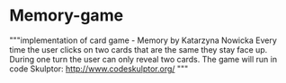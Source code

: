 # Memory-game
"""implementation of card game - Memory
by Katarzyna Nowicka
Every time the user clicks on two cards 
that are the same they stay face up. During one turn
the user can only reveal two cards.
The game will run in code Skulptor:
http://www.codeskulptor.org/
"""
